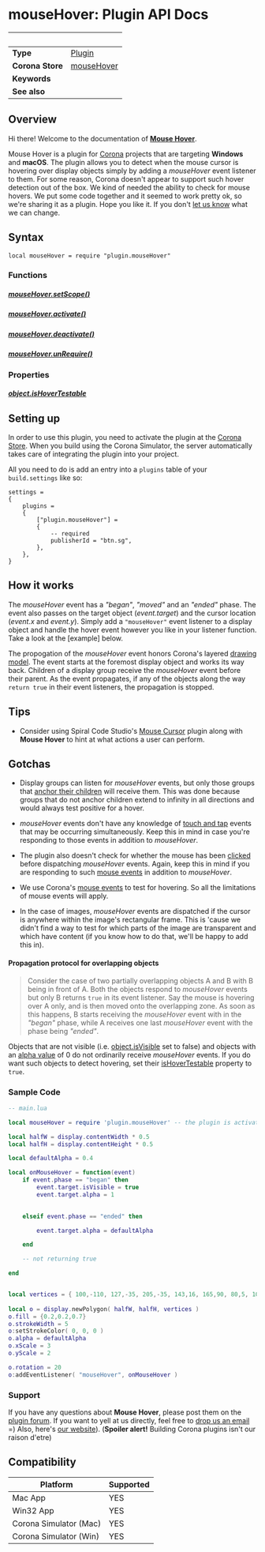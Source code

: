 # mouseHover: Plugin API Docs

|                      | &nbsp; 
| -------------------- | ---------------------------------------------------------------
| __Type__             | [Plugin](https://docs.coronalabs.com/plugin/)
| __Corona Store__     | [mouseHover](http://store.coronalabs.com/plugin/mouseHover)
| __Keywords__         | 
| __See also__         | 

## Overview

Hi there! Welcome to the documentation of [__Mouse Hover__](http://store.coronalabs.com/plugin/mouseHover). 

Mouse Hover is a plugin for [Corona](https://coronalabs.com/products/corona-sdk/) projects that are targeting __Windows__ and __macOS__. The plugin allows you to detect when the mouse cursor is hovering over display objects simply by adding a _mouseHover_ event listener to them. For some reason, Corona doesn't appear to support such hover detection out of the box. We kind of needed the ability to check for mouse hovers. We put some code together and it seemed to work pretty ok, so we're sharing it as a plugin. Hope you like it. If you don't [let us know](https://github.com/BTNSG/plugin-mouseHover#support) what we can change.

## Syntax

	local mouseHover = require "plugin.mouseHover"

### Functions

##### [mouseHover.setScope()](setScope.markdown)

##### [mouseHover.activate()](activate.markdown)

##### [mouseHover.deactivate()](deactivate.markdown)

##### [mouseHover.unRequire()](unRequire.markdown)


### Properties

##### [object.isHoverTestable](isHoverTestable.markdown)

## Setting up

In order to use this plugin, you need to activate the plugin at the [Corona Store](http://store.coronalabs.com/plugin/mouseHover). When you build using the Corona Simulator, the server automatically takes care of integrating the plugin into your project. 

All you need to do is add an entry into a `plugins` table of your `build.settings` like so:

``````
settings =
{
	plugins =
	{
		["plugin.mouseHover"] =
		{
			-- required
			publisherId = "btn.sg",
		},
	},		
}
``````

## How it works

The *mouseHover* event has a *"began"*, *"moved"* and an *"ended"* phase. The event also passes on the target object (_event.target_) and the cursor location (_event.x_ and _event.y_). Simply add a `"mouseHover"` event listener to a display object and handle the hover event however you like in your listener function. Take a look at the [example] below. 

The propogation of the _mouseHover_ event honors Corona's layered [drawing model](https://docs.coronalabs.com/guide/graphics/group.html#drawmodel). The event starts at the foremost display object and works its way back. Children of a display group receive the _mouseHover_ event before their parent. As the event propagates, if any of the objects along the way `return true` in their event listeners, the propagation is stopped.



## Tips

* Consider using Spiral Code Studio's [Mouse Cursor](https://marketplace.coronalabs.com/plugin/mouse-cursor) plugin along with __Mouse Hover__ to hint at what actions a user can perform. 



## Gotchas

* Display groups can listen for *mouseHover* events, but only those groups that [anchor their children](https://docs.coronalabs.com/api/type/GroupObject/anchorChildren.html) will receive them. This was done because groups that do not anchor children extend to infinity in all directions and would always test positive for a hover.

* _mouseHover_ events don't have any knowledge of [touch and tap](https://docs.coronalabs.com/guide/events/touchMultitouch/index.html) events that may be occurring simultaneously. Keep this in mind in case you're responding to those events in addition to _mouseHover_.

* The plugin also doesn't check for whether the mouse has been [clicked](https://docs.coronalabs.com/api/event/mouse/isPrimaryButtonDown.html) before dispatching _mouseHover_ events. Again, keep this in mind if you are responding to such [mouse events](https://docs.coronalabs.com/api/event/mouse/index.html) in addition to _mouseHover_.

* We use Corona's [mouse events](https://docs.coronalabs.com/api/event/mouse/index.html) to test for hovering. So all the limitations of mouse events will apply.

* In the case of images, _mouseHover_ events are dispatched if the cursor is anywhere within the image's rectangular frame. This is 'cause we didn't find a way to test for which parts of the image are transparent and which have content (if you know how to do that, we'll be happy to add this in).



#### Propagation protocol for overlapping objects

>Consider the case of two partially overlapping objects A and B with B being in front of A. Both the objects respond to _mouseHover_ events but only B returns `true` in its event listener. Say the mouse is hovering over A only, and is then moved onto the overlapping zone. As soon as this happens, B starts receiving the _mouseHover_ event with in the _"began"_ phase, while A receives one last _mouseHover_ event with the phase being _"ended"_. 

Objects that are not visible (i.e. [object.isVisible](https://docs.coronalabs.com/api/type/DisplayObject/isVisible.html) set to false) and objects with an [alpha value](https://docs.coronalabs.com/api/type/DisplayObject/alpha.html) of 0 do not ordinarily receive *mouseHover* events. If you do want such objects to detect hovering, set their [isHoverTestable](isHoverTestable.markdown) property to `true`.



### Sample Code

``````lua
-- main.lua

local mouseHover = require 'plugin.mouseHover' -- the plugin is activated by default. 

local halfW = display.contentWidth * 0.5
local halfH = display.contentHeight * 0.5

local defaultAlpha = 0.4

local onMouseHover = function(event)
	if event.phase == "began" then
		event.target.isVisible = true
		event.target.alpha = 1
		

	elseif event.phase == "ended" then

		event.target.alpha = defaultAlpha

	end

	-- not returning true

end


local vertices = { 100,-110, 127,-35, 205,-35, 143,16, 165,90, 80,5, 100-65,90, 100-43,15, 100-105,-35, 100-27,-35}
 
local o = display.newPolygon( halfW, halfH, vertices )
o.fill = {0.2,0.2,0.7}
o.strokeWidth = 5
o:setStrokeColor( 0, 0, 0 )
o.alpha = defaultAlpha
o.xScale = 3
o.yScale = 2

o.rotation = 20
o:addEventListener( "mouseHover", onMouseHover )

``````

### Support

If you have any questions about __Mouse Hover__, please post them on the [plugin forum](http://btn.sg). If you want to yell at us directly, feel free to [drop us an email](mailto://info@btn.sg) =) Also, here's [our website](http://btn.sg)). (__Spoiler alert!__ Building Corona plugins isn't our raison d'etre) 


## Compatibility

| Platform                     | Supported
| ---------------------------- | ---------------------------- 
| Mac App                      | YES
| Win32 App                    | YES
| Corona Simulator (Mac)       | YES
| Corona Simulator (Win)       | YES

